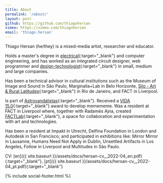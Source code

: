 ```yaml
---
title: About
permalink: '/about/'
layout: post
github: https://github.com/thiagohersan
vimeo: https://vimeo.com/thiagohersan
email: 'thiago.hersan'
---
```

Thiago Hersan (he/they) is a mixed-media artist, researcher and educator.

Holds a master's degree in [electrical](https://tinyurl.com/logic-bricks){:target="_blank"} and computer engineering, and has worked as an integrated circuit designer, web programmer and [design-technologist](https://beatbots.net){:target="_blank"} in small, medium and large companies.

Has been a technical advisor in cultural institutions such as the Museum of Image and Sound in São Paulo, Marginalia+Lab in Belo Horizonte, [Silo - Art & Rural Latitudes](https://silo.org.br){:target="_blank"} in Rio de Janeiro, and FACT in Liverpool.

Is part of [Astrovandalistas](https://astrovandalistas.cc){:target="_blank"}. Received a [VIDA 15.0](https://vida.fundaciontelefonica.com/proyectos/vida-15/){:target="_blank"} award to develop memememe. Was a resident at FACT in Liverpool where, together with Radamés Ajna, created [FACTLab](https://fact.alab.space){:target="_blank"}, a space for collaboration and experimentation with art and technologies.

Has been a resident at Impakt in Utrecht, Delfina Foundation in London and Autodesk in San Francisco; and participated in exhibitions like: Mirror Mirror in Lausanne, Humans Need Not Apply in Dublin, Unsettled Artifacts in Los Angeles, Follow in Liverpool and Multitudes in São Paulo.

CV: [en]({{ site.baseurl }}/assets/docs/hersan-cv__2022-04_en.pdf){:target="_blank"},
    [pt]({{ site.baseurl }}/assets/docs/hersan-cv__2022-04_pt.pdf){:target="_blank"}

<!-- {% include vimeo.html id="66541476" %} -->
{% include social-footer.html %}
